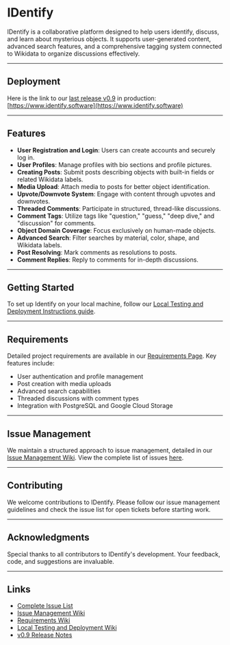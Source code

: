 # IDentify

IDentify is a collaborative platform designed to help users identify, discuss, and learn about mysterious objects. It supports user-generated content, advanced search features, and a comprehensive tagging system connected to Wikidata to organize discussions effectively.

---

## Deployment

Here is the link to our [last release v0.9](https://github.com/Aell-a/identify-app/releases/tag/v0.9) in production: [https://www.identify.software](https://www.identify.software)

---

## Features

- **User Registration and Login**: Users can create accounts and securely log in.
- **User Profiles**: Manage profiles with bio sections and profile pictures.
- **Creating Posts**: Submit posts describing objects with built-in fields or related Wikidata labels.
- **Media Upload**: Attach media to posts for better object identification.
- **Upvote/Downvote System**: Engage with content through upvotes and downvotes.
- **Threaded Comments**: Participate in structured, thread-like discussions.
- **Comment Tags**: Utilize tags like "question," "guess," "deep dive," and "discussion" for comments.
- **Object Domain Coverage**: Focus exclusively on human-made objects.
- **Advanced Search**: Filter searches by material, color, shape, and Wikidata labels.
- **Post Resolving**: Mark comments as resolutions to posts.
- **Comment Replies**: Reply to comments for in-depth discussions.

---

## Getting Started

To set up Identify on your local machine, follow our [Local Testing and Deployment Instructions guide](https://github.com/Aell-a/identify-app/wiki/Local-testing-and-deployment-instructions).

---

## Requirements

Detailed project requirements are available in our [Requirements Page](https://github.com/Aell-a/identify-app/wiki/Requirements). Key features include:

- User authentication and profile management
- Post creation with media uploads
- Advanced search capabilities
- Threaded discussions with comment types
- Integration with PostgreSQL and Google Cloud Storage

---

## Issue Management

We maintain a structured approach to issue management, detailed in our [Issue Management Wiki](https://github.com/Aell-a/identify-app/wiki/Issue-Management). View the complete list of issues [here](https://github.com/Aell-a/identify-app/issues?q=sort%3Acreated-desc).

---

## Contributing

We welcome contributions to IDentify. Please follow our issue management guidelines and check the issue list for open tickets before starting work.

---

## Acknowledgments

Special thanks to all contributors to IDentify's development. Your feedback, code, and suggestions are invaluable.

---

## Links

- [Complete Issue List](https://github.com/Aell-a/identify-app/issues?q=sort%3Acreated-desc)
- [Issue Management Wiki](https://github.com/Aell-a/identify-app/wiki/Issue-Management)
- [Requirements Wiki](https://github.com/Aell-a/identify-app/wiki/Requirements)
- [Local Testing and Deployment Wiki](https://github.com/Aell-a/identify-app/wiki/Local-testing-and-deployment-instructions)
- [v0.9 Release Notes](https://github.com/Aell-a/identify-app/releases/tag/v0.9)
